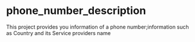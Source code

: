 # phone_number_description
 This project provides you information of a phone number;information such as Country and its Service providers name
